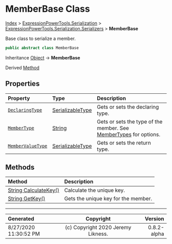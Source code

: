 ﻿# MemberBase Class

[Index](../index.md) > [ExpressionPowerTools.Serialization](ExpressionPowerTools.Serialization.a.md) > [ExpressionPowerTools.Serialization.Serializers](ExpressionPowerTools.Serialization.Serializers.n.md) > **MemberBase**

Base class to serialize a member.

```csharp
public abstract class MemberBase
```

Inheritance [Object](https://docs.microsoft.com/dotnet/api/system.object) → **MemberBase**

Derived  [Method](ExpressionPowerTools.Serialization.Serializers.Method.cs.md) 

## Properties

| Property | Type | Description |
| :-- | :-- | :-- |
| [`DeclaringType`](ExpressionPowerTools.Serialization.Serializers.MemberBase.DeclaringType.prop.md) | [SerializableType](ExpressionPowerTools.Serialization.Serializers.SerializableType.cs.md) | Gets or sets the declaring type. |
| [`MemberType`](ExpressionPowerTools.Serialization.Serializers.MemberBase.MemberType.prop.md) | [String](https://docs.microsoft.com/dotnet/api/system.string) | Gets or sets the type of the member. See [MemberTypes](https://docs.microsoft.com/dotnet/api/system.reflection.membertypes) for options. |
| [`MemberValueType`](ExpressionPowerTools.Serialization.Serializers.MemberBase.MemberValueType.prop.md) | [SerializableType](ExpressionPowerTools.Serialization.Serializers.SerializableType.cs.md) | Gets or sets the return type. |

## Methods

| Method | Description |
| :-- | :-- |
| [String CalculateKey()](ExpressionPowerTools.Serialization.Serializers.MemberBase.CalculateKey.m.md) | Calculate the unique key. |
| [String GetKey()](ExpressionPowerTools.Serialization.Serializers.MemberBase.GetKey.m.md) | Gets the unique key for the member. |

---

| Generated | Copyright | Version |
| :-- | :-: | --: |
| 8/27/2020 11:30:52 PM | (c) Copyright 2020 Jeremy Likness. | 0.8.2-alpha |
